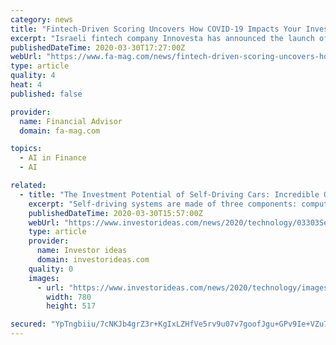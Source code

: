 ```yaml
---
category: news
title: "Fintech-Driven Scoring Uncovers How COVID-19 Impacts Your Investments"
excerpt: "Israeli fintech company Innovesta has announced the launch of its COVID-19 Resilience Innodex ... investors find themselves scrambling to protect their holdings and form new investment strategies in treacherous market conditions. Based on Innovesta’s AI and natural language processing technology, CRI is a comprehensive score based on a ..."
publishedDateTime: 2020-03-30T17:27:00Z
webUrl: "https://www.fa-mag.com/news/fintech-driven-scoring-uncovers-how-covid-19-impacts-your-investments-54912.html"
type: article
quality: 4
heat: 4
published: false

provider:
  name: Financial Advisor
  domain: fa-mag.com

topics:
  - AI in Finance
  - AI

related:
  - title: "The Investment Potential of Self-Driving Cars: Incredible Opportunities from the Highly Disruptive Automobile Technology"
    excerpt: "Self-driving systems are made of three components: computing hardware, sensors, and software. Their software is based on artificial-intelligence programming that involves complex machine learning algorithms. Some prototypes exist like Tesla's Autopilot system called 'advanced driver assist,\" though it's not autonomous. It's a matter of ..."
    publishedDateTime: 2020-03-30T15:57:00Z
    webUrl: "https://www.investorideas.com/news/2020/technology/03303Self-Driving-Cars.asp"
    type: article
    provider:
      name: Investor ideas
      domain: investorideas.com
    quality: 0
    images:
      - url: "https://www.investorideas.com/news/2020/technology/images/033020-2.jpg"
        width: 780
        height: 517

secured: "YpTngbiiu/7cNKJb4grZ3r+KgIxLZHfVe5rv9u07v7goofJgu+GPv9Ie+VZu79Vg2lpZc/7iHPiuUi9m8OS/W+51KHeok7yTrAjJS7S0vLiKvnIyD/henx/BhV/yjLRHIALizsnFLdDMJ8sqemgRco+s1xo8c7dqQ7Y0p2OU+AjJLcBf/Aqybx247ISubFToJBs70qJKYX0Vb2P8jgxgbouZi+eQj08/IzZgwpz4oigVQ6YJ41MhmJBL2fYs4b56EO8rj7oAZRAMAeW2nyI+XyTM46SOr30ZAJG0vJxS12UQVkBUNC7A2YY9EHKAS0Yq;SCBexlL9UpXI4CXg91fpRQ=="
---
```



